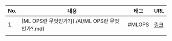 | No. | 내용                                             | 태그   | URL                                                  |
| --- | ------------------------------------------------ | ------ | ---------------------------------------------------- |
| 1.  | [ML OPS란 무엇인가?](./AI/ML OPS란 무엇인가?.md) | #MLOPS | [링크](https://www.databricks.com/kr/glossary/mlops) |
|     |                                                  |        |                                                      |
